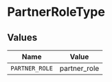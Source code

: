# PartnerRoleType


## Values

| Name           | Value          |
| -------------- | -------------- |
| `PARTNER_ROLE` | partner_role   |